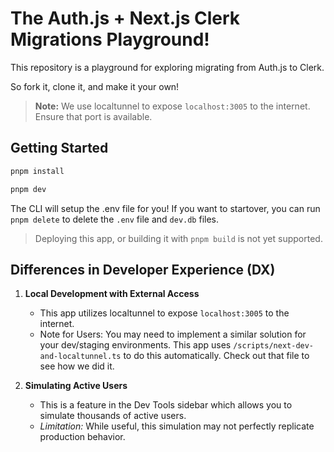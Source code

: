 # The Auth.js + Next.js Clerk Migrations Playground!

This repository is a playground for exploring migrating from Auth.js to Clerk.

So fork it, clone it, and make it your own!

> **Note:** We use localtunnel to expose `localhost:3005` to the internet. Ensure that port is available.

## Getting Started

```bash
pnpm install
```

```bash
pnpm dev
```

The CLI will setup the .env file for you! If you want to startover, you can run `pnpm delete` to delete the `.env` file and `dev.db` files.

> Deploying this app, or building it with `pnpm build` is not yet supported.

## Differences in Developer Experience (DX)

1. **Local Development with External Access**

   - This app utilizes localtunnel to expose `localhost:3005` to the internet.
   - Note for Users: You may need to implement a similar solution for your dev/staging environments. This app uses `/scripts/next-dev-and-localtunnel.ts` to do this automatically. Check out that file to see how we did it.

2. **Simulating Active Users**

   - This is a feature in the Dev Tools sidebar which allows you to simulate thousands of active users.
   - _Limitation:_ While useful, this simulation may not perfectly replicate production behavior.

